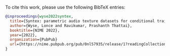 To cite this work, please use the following BibTeX entries:

```bibtex
@inproceedings{wyse2022syntex,
  title={Syntex: parametric audio texture datasets for conditional training of instrumental interfaces.},
  author={Wyse, Lonce and Ravikumar, Prashanth Thattai},
  booktitle={NIME 2022},
  year={2022},
  organization={PubPub}
  url={https://nime.pubpub.org/pub/0nl57935/release/1?readingCollection=bb45043c}
}




```

